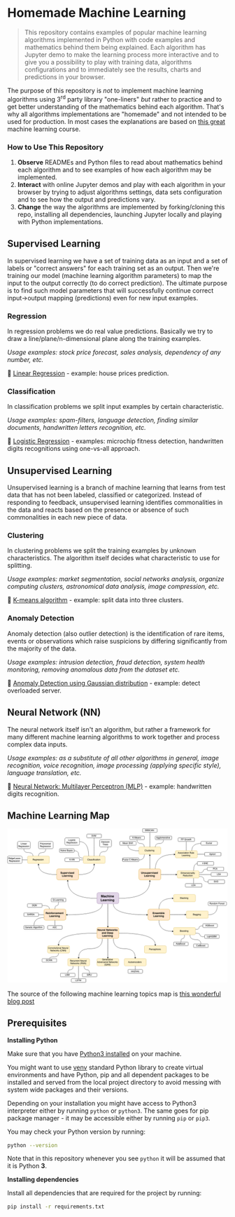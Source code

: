 # Homemade Machine Learning

> This repository contains examples of popular machine learning algorithms implemented in Python with code examples and mathematics behind them being explained. Each algorithm has Jupyter demo to make the learning process more interactive and to give you a possibility to play with training data, algorithms configurations and to immediately see the results, charts and predictions in your browser. 

The purpose of this repository is _not_ to implement machine learning algorithms using 3<sup>rd</sup> party library "one-liners" _but_ rather to practice and to get better understanding of the mathematics behind each algorithm. That's why all algorithms implementations are "homemade" and not intended to be used for production. In most cases the explanations are based on [this great](https://www.coursera.org/learn/machine-learning) machine learning course.

### How to Use This Repository

1. **Observe** READMEs and Python files to read about mathematics behind each algorithm and to see examples of how each algorithm may be implemented.
2. **Interact** with online Jupyter demos and play with each algorithm in your browser by trying to adjust algorithms settings, data sets configuration and to see how the output and predictions vary.
3. **Change** the way the algorithms are implemented by forking/cloning this repo, installing all dependencies, launching Jupyter locally and playing with Python implementations.

## Supervised Learning

In supervised learning we have a set of training data as an input and a set of labels or "correct answers" for each training set as an output. Then we're training our model (machine learning algorithm parameters) to map the input to the output correctly (to do correct prediction). The ultimate purpose is to find such model parameters that will successfully continue correct input→output mapping (predictions) even for new input examples.

### Regression

In regression problems we do real value predictions. Basically we try to draw a line/plane/n-dimensional plane along the training examples.

_Usage examples: stock price forecast, sales analysis, dependency of any number, etc._

🤖 [Linear Regression](./linear-regression) - example: house prices prediction.

### Classification

In classification problems we split input examples by certain characteristic.

_Usage examples: spam-filters, language detection, finding similar documents, handwritten letters recognition, etc._

🤖 [Logistic Regression](./logistic-regression) - examples: microchip fitness detection, handwritten digits recognitions using one-vs-all approach.

## Unsupervised Learning

Unsupervised learning is a branch of machine learning that learns from test data that has not been labeled, classified or categorized. Instead of responding to feedback, unsupervised learning identifies commonalities in the data and reacts based on the presence or absence of such commonalities in each new piece of data.

### Clustering

In clustering problems we split the training examples by unknown characteristics. The algorithm itself decides what characteristic to use for splitting.

_Usage examples: market segmentation, social networks analysis, organize computing clusters, astronomical data analysis, image compression, etc._

🤖 [K-means algorithm](./k-means) - example: split data into three clusters.

### Anomaly Detection

Anomaly detection (also outlier detection) is the identification of rare items, events or observations which raise suspicions by differing significantly from the majority of the data.

_Usage examples: intrusion detection, fraud detection, system health monitoring, removing anomalous data from the dataset etc._

🤖 [Anomaly Detection using Gaussian distribution](./anomaly-detection) - example: detect overloaded server.

## Neural Network (NN)

The neural network itself isn't an algorithm, but rather a framework for many different machine learning algorithms to work together and process complex data inputs.

_Usage examples: as a substitute of all other algorithms in general, image recognition, voice recognition, image processing (applying specific style), language translation, etc._

🤖 [Neural Network: Multilayer Perceptron (MLP)](./neural-network) - example: handwritten digits recognition.

## Machine Learning Map

![Machine Learning Map](./images/machine-learning-map.png)

The source of the following machine learning topics map is [this wonderful blog post](https://vas3k.ru/blog/machine_learning/)

## Prerequisites

**Installing Python**

Make sure that you have [Python3 installed](https://realpython.com/installing-python/) on your machine.

You might want to use [venv](https://docs.python.org/3/library/venv.html) standard Python library
to create virtual environments and have Python, pip and all dependent packages to be installed and 
served from the local project directory to avoid messing with system wide packages and their 
versions.

Depending on your installation you might have access to Python3 interpreter either by
running `python` or `python3`. The same goes for pip package manager - it may be accessible either
by running `pip` or `pip3`.

You may check your Python version by running:

```bash
python --version
```

Note that in this repository whenever you see `python` it will be assumed that it is Python **3**.

**Installing dependencies**

Install all dependencies that are required for the project by running:

```bash
pip install -r requirements.txt
```
